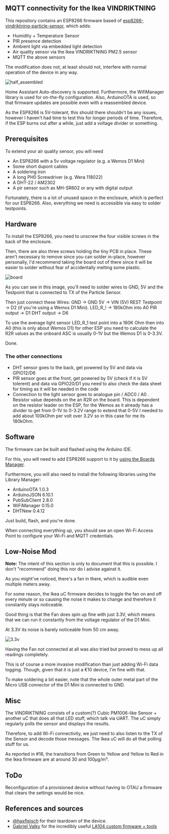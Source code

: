 <p align="center"><h2>MQTT connectivity for the Ikea VINDRIKTNING</h2></p>


This repository contains an ESP8266 firmware based of [esp8266-vindriktning-particle-sensor](https://github.com/Hypfer/esp8266-vindriktning-particle-sensor), which adds:
- Humidity + Temperature Sensor
- PIR presence detection
- Ambient light via embedded light detection
- Air quality sensor via the Ikea VINDRIKTNING PM2.5 sensor
- MQTT the above sensors

The modification does not, at least should not, interfere with normal operation of the device in any way.

![half_assembled](./img/half-assembled.jpg)

Home Assistant Auto-discovery is supported.
Furthermore, the WifiManager library is used for on-the-fly configuration.
Also, ArduinoOTA is used, so that firmware updates are possible even with a reassembled device.

As the ESP8266 is 5V-tolerant, this should there shouldn't be any issues, however I haven't had time to test this for longer periods of time.
Therefore, if the ESP burns out after a while, just add a voltage divider or something.

## Prerequisites

To extend your air quality sensor, you will need

- An ESP8266 with a 5v voltage regulator (e.g. a Wemos D1 Mini)
- Some short dupont cables
- A soldering iron
- A long PH0 Screwdriver (e.g. Wera 118022)
- A DHT-22 / AM2302
- A pir sensor such as MH-SR602 or any with digital output

Fortunately, there is a lot of unused space in the enclosure, which is perfect for our ESP8266.
Also, everything we need is accessible via easy to solder testpoints.

## Hardware

To install the ESP8266, you need to unscrew the four visible screws in the back of the enclosure.

Then, there are also three screws holding the tiny PCB in place. These aren't necessary to remove since you can solder
in-place, however personally, I'd recommend taking the board out of there since it will be easier to solder without fear
of accidentally melting some plastic.

![board](./img/board.jpg)

As you can see in this image, you'll need to solder wires to GND, 5V and the Testpoint that is connected to TX of the
Particle Sensor.

Then just connect these Wires:
GND -> GND
5V -> VIN (5V)
REST Testpoint -> D2 (if you're using a Wemos D1 Mini).
LED_R_! -> 180kOhm into A0
PIR output -> D1
DHT output -> D6

To use the average light sensor LED_R_1 test point into a 180K Ohm then into A0 (this is only about Wemos D1) for other ESP you need to calculate the R2R values as the onboard ASC is usually 0-1V but the Wemos D1 is 0-3.3V.

Done.

### The other connections
- DHT sensor goes to the back, get powered by 5V and data via GPIO12/D6
- PIR sensor goes at the front, get powered by 5V (check if it is 5V tolerent) and data via GPIO20/D1 you need to also check the data sheet for timing as it will be needed in the code
- Connection to the light sensor goes to analogue pin / ADC0 / A0 . Resistor value depends on the an R2R on the board. This is dependent on the resistor leader on the ESP, for the Wemos as it already has a divider to get from 0-1V to 0-3.2V range to extend that 0-5V I needed to add about 100kOhm per volt over 3.2V so in this case for me its 180kOhm. 

## Software

The firmware can be built and flashed using the Arduino IDE.

For this, you will need to add ESP8266 support to it by [using the Boards Manager](https://github.com/esp8266/Arduino#installing-with-boards-manager).

Furthermore, you will also need to install the following libraries using the Library Manager:

* ArduinoOTA 1.0.3
* ArduinoJSON 6.10.1
* PubSubClient 2.8.0
* WiFiManager 0.15.0
* DHTNew 0.4.12

Just build, flash, and you're done.

When connecting everything up, you should see an open Wi-Fi Access Point to configure your Wi-Fi and MQTT credentials.

## Low-Noise Mod

**Note:** The intent of this section is only to document that this is possible. I don't "recommend" doing this nor do I advise against it. 

As you might've noticed, there's a fan in there, which is audible even multiple meters away.

For some reason, the Ikea uC firmware decides to toggle the fan on and off every minute 
or so causing the noise it makes to change and therefore it constantly stays noticeable.

Good thing is that the Fan does spin up fine with just 3.3V, which means that we can run it constantly from the
voltage regulator of the D1 Mini.

At 3.3V its noise is barely noticeable from 50 cm away.

![3.3v](./img/3.3v.jpg)

Having the Fan not connected at all was also tried but proved to mess up all readings completely.


This is of course a more invasive modification than just adding Wi-Fi data logging.
Though, given that it is just a €10 device, I'm fine with that.

To make soldering a bit easier, note that the whole outer metal part of the Micro USB connector of the D1 Mini is
connected to GND.

## Misc

The VINDRIKTNING consists of a custom(?) Cubic PM1006-like Sensor + another uC that does all that LED stuff, which talk
via UART. The uC simply regularly polls the sensor and displays the results.

Therefore, to add Wi-Fi connectivity, we just need to also listen to the TX of the Sensor and decode those messages.
The Ikea uC will do all that polling stuff for us.

As reported in #16, the transitions from Green to Yellow and Yellow to Red in the Ikea firmware are at around 30 and 100μg/m³.

## ToDo

Reconfiguration of a provisioned device without having to OTAU a firmware that clears the settings would be nice.


## References and sources

- [@haxfleisch](https://twitter.com/haxfleisch) for their teardown of the device.
- [Gabriel Valky](https://github.com/gabonator) for the incredibly useful [LA104 custom firmware + tools](https://github.com/gabonator/LA104)
